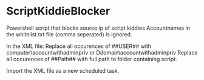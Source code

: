 # ScriptKiddieBlocker

Powershell script that blocks source ip of script kiddies
Accountnames in the whitelist.txt file (comma seperated) is ignored.

In the XML file:
Replace all occurences of ##USER## with computer\accountwithadminpriv or Ddomain\accountwithadminpriv
Replace all occurences of ##Path## with full path to folder containing script.

Import the XML file as a new scheduled task.